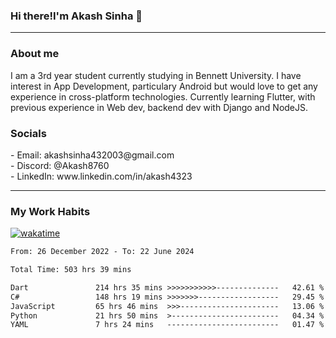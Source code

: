 <h3>Hi there!I'm Akash Sinha 👋</h3>

--- 

<h3>About me</h3>
I am a 3rd year student currently studying in Bennett University. I have interest in App Development, particulary Android but would love to get any experience in cross-platform technologies. Currently learning Flutter, with previous experience in Web dev, backend dev with Django and NodeJS.

<h3>Socials</h3>
 - Email: akashsinha432003@gmail.com<br>
 - Discord: @Akash8760<br>
 - LinkedIn: www.linkedin.com/in/akash4323<br>


---

<h3>My Work Habits</h3>

[![wakatime](https://wakatime.com/badge/user/938b2951-49cf-4810-9b9e-c17cde3d3343.svg)](https://wakatime.com/@938b2951-49cf-4810-9b9e-c17cde3d3343)

<!--START_SECTION:waka-->

```txt
From: 26 December 2022 - To: 22 June 2024

Total Time: 503 hrs 39 mins

Dart               214 hrs 35 mins >>>>>>>>>>>--------------   42.61 %
C#                 148 hrs 19 mins >>>>>>>------------------   29.45 %
JavaScript         65 hrs 46 mins  >>>----------------------   13.06 %
Python             21 hrs 50 mins  >------------------------   04.34 %
YAML               7 hrs 24 mins   -------------------------   01.47 %
```

<!--END_SECTION:waka-->

